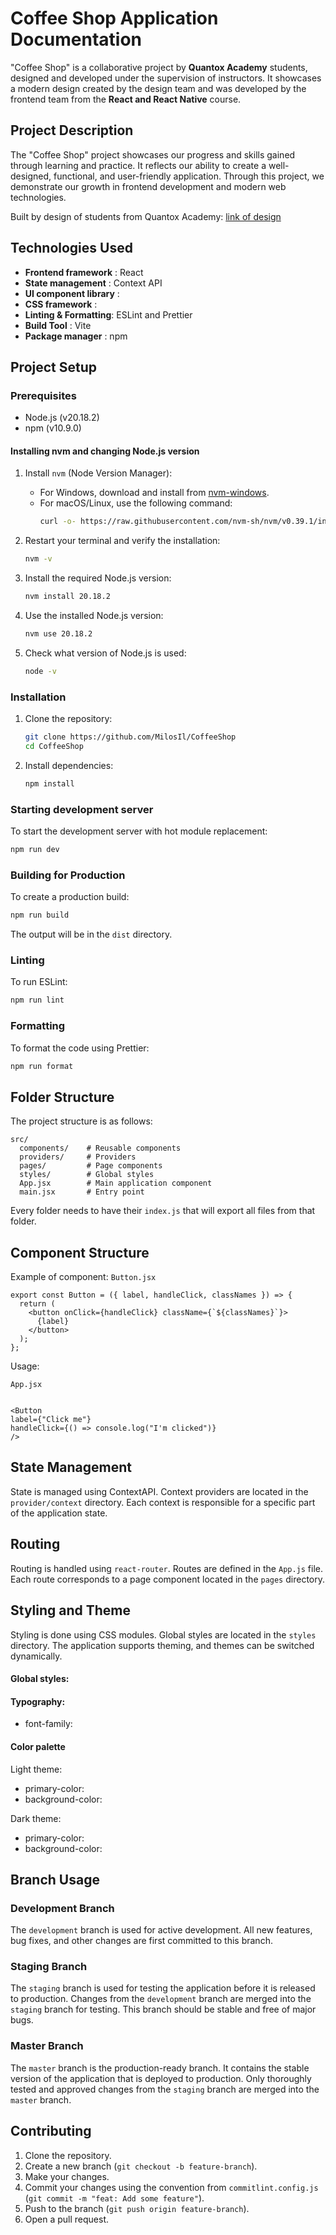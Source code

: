# Coffee Shop Application Documentation

"Coffee Shop" is a collaborative project by **Quantox Academy** students, designed and developed under the supervision of instructors. It showcases a modern design created by the design team and was developed by the frontend team from the **React and React Native** course.

## Project Description

The "Coffee Shop" project showcases our progress and skills gained through learning and practice. It reflects our ability to create a well-designed, functional, and user-friendly application. Through this project, we demonstrate our growth in frontend development and modern web technologies.

Built by design of students from Quantox Academy: [link of design](https://www.figma.com/design/OkuGlbVZOxtCwzEu4Hf1hT/Cafe-Academy---Design?node-id=0-4799)

## Technologies Used

- **Frontend framework** : React
- **State management** : Context API
- **UI component library** :
- **CSS framework** :
- **Linting & Formatting**: ESLint and Prettier
- **Build Tool** : Vite
- **Package manager** : npm

## Project Setup

### Prerequisites

- Node.js (v20.18.2)
- npm (v10.9.0)

#### Installing nvm and changing Node.js version

1. Install `nvm` (Node Version Manager):

   - For Windows, download and install from [nvm-windows](https://github.com/coreybutler/nvm-windows/releases).
   - For macOS/Linux, use the following command:
     ```sh
     curl -o- https://raw.githubusercontent.com/nvm-sh/nvm/v0.39.1/install.sh | bash
     ```

2. Restart your terminal and verify the installation:

   ```sh
   nvm -v
   ```

3. Install the required Node.js version:

   ```sh
   nvm install 20.18.2
   ```

4. Use the installed Node.js version:
   ```sh
   nvm use 20.18.2
   ```
5. Check what version of Node.js is used:
   ```sh
   node -v
   ```

### Installation

1. Clone the repository:

   ```sh
   git clone https://github.com/MilosIl/CoffeeShop
   cd CoffeeShop
   ```

2. Install dependencies:
   ```sh
   npm install
   ```

### Starting development server

To start the development server with hot module replacement:

```sh
npm run dev
```

### Building for Production

To create a production build:

```sh
npm run build
```

The output will be in the `dist` directory.

### Linting

To run ESLint:

```sh
npm run lint
```

### Formatting

To format the code using Prettier:

```sh
npm run format
```

## Folder Structure

The project structure is as follows:

```
src/
  components/    # Reusable components
  providers/     # Providers
  pages/         # Page components
  styles/        # Global styles
  App.jsx        # Main application component
  main.jsx       # Entry point
```

Every folder needs to have their `index.js` that will export all files from that folder.

## Component Structure

Example of component:
`Button.jsx`

```
export const Button = ({ label, handleClick, classNames }) => {
  return (
    <button onClick={handleClick} className={`${classNames}`}>
      {label}
    </button>
  );
};
```

Usage:


`App.jsx`
```

<Button
label={"Click me"}
handleClick={() => console.log("I'm clicked")}
/>

```

## State Management

State is managed using ContextAPI. Context providers are located in the `provider/context` directory. Each context is responsible for a specific part of the application state.

## Routing

Routing is handled using `react-router`. Routes are defined in the `App.js` file. Each route corresponds to a page component located in the `pages` directory.

## Styling and Theme

Styling is done using CSS modules. Global styles are located in the `styles` directory. The application supports theming, and themes can be switched dynamically.

#### Global styles:

#### Typography:
  - font-family:

#### Color palette
Light theme:
- primary-color:
- background-color:

Dark theme:
- primary-color:
- background-color:

## Branch Usage

### Development Branch
The `development` branch is used for active development. All new features, bug fixes, and other changes are first committed to this branch.

### Staging Branch
The `staging` branch is used for testing the application before it is released to production. Changes from the `development` branch are merged into the `staging` branch for testing. This branch should be stable and free of major bugs.

### Master Branch
The `master` branch is the production-ready branch. It contains the stable version of the application that is deployed to production. Only thoroughly tested and approved changes from the `staging` branch are merged into the `master` branch.

## Contributing

1. Clone the repository.
2. Create a new branch (`git checkout -b feature-branch`).
3. Make your changes.
4. Commit your changes using the convention from `commitlint.config.js` (`git commit -m "feat: Add some feature"`).
5. Push to the branch (`git push origin feature-branch`).
6. Open a pull request.

